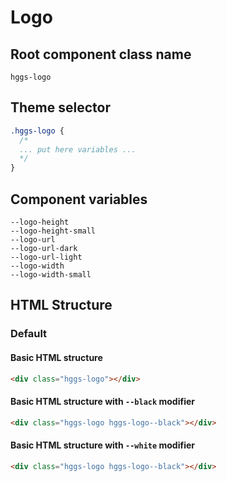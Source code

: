 # Logo

## Root component class name

`hggs-logo`

## Theme selector

```css
.hggs-logo {
  /*
  ... put here variables ...
  */
}
```

## Component variables

```
--logo-height
--logo-height-small
--logo-url
--logo-url-dark
--logo-url-light
--logo-width
--logo-width-small
```

## HTML Structure

### Default

#### Basic HTML structure

```html
<div class="hggs-logo"></div>
```

#### Basic HTML structure with `--black` modifier

```html
<div class="hggs-logo hggs-logo--black"></div>
```

#### Basic HTML structure with `--white` modifier

```html
<div class="hggs-logo hggs-logo--black"></div>
```
